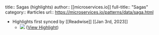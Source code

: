 title:: Sagas (highlights)
author:: [[microservices.io]]
full-title:: "Sagas"
category:: #articles
url:: https://microservices.io/patterns/data/saga.html

- Highlights first synced by [[Readwise]] [[Jan 3rd, 2023]]
	- ![](https://chrisrichardson.net/i/sagas/Create_Order_Saga.png) ([View Highlight](https://read.readwise.io/read/01gnv37d45ryvgt22f1wha77x9))